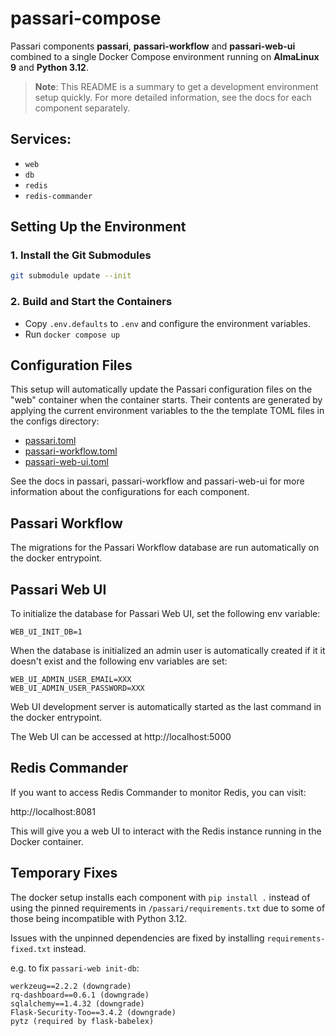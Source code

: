 # passari-compose
Passari components **passari**, **passari-workflow** and **passari-web-ui** combined to a single Docker Compose environment running on **AlmaLinux 9** and **Python 3.12**.

> **Note**: This README is a summary to get a development environment setup quickly. For more detailed information, see the docs for each component separately.

## Services:
- `web`
- `db`
- `redis`
- `redis-commander`

## Setting Up the Environment

### 1. Install the Git Submodules

```bash
git submodule update --init
```

### 2. Build and Start the Containers

- Copy `.env.defaults` to `.env` and configure the environment variables.
- Run `docker compose up`

## Configuration Files

This setup will automatically update the Passari configuration files on
the "web" container when the container starts.  Their contents are
generated by applying the current environment variables to the the
template TOML files in the configs directory:

- [passari.toml](configs/passari.toml)
- [passari-workflow.toml](configs/passari-workflow.toml)
- [passari-web-ui.toml](configs/passari-web-ui.toml)

See the docs in passari, passari-workflow and passari-web-ui for more
information about the configurations for each component.

## Passari Workflow

The migrations for the Passari Workflow database are run automatically
on the docker entrypoint.

## Passari Web UI

To initialize the database for Passari Web UI, set the following env
variable:

```
WEB_UI_INIT_DB=1
```

When the database is initialized an admin user is automatically created
if it it doesn't exist and the following env variables are set:

```
WEB_UI_ADMIN_USER_EMAIL=XXX
WEB_UI_ADMIN_USER_PASSWORD=XXX
```

Web UI development server is automatically started as the last command
in the docker entrypoint.

The Web UI can be accessed at http://localhost:5000

## Redis Commander

If you want to access Redis Commander to monitor Redis, you can visit:

http://localhost:8081

This will give you a web UI to interact with the Redis instance running in the Docker container.

## Temporary Fixes

The docker setup installs each component with `pip install .` instead of using the pinned requirements in `/passari/requirements.txt` due to some of those being incompatible with Python 3.12. 

Issues with the unpinned dependencies are fixed by installing `requirements-fixed.txt` instead.

e.g. to fix `passari-web init-db`:
```
werkzeug==2.2.2 (downgrade)
rq-dashboard==0.6.1 (downgrade)
sqlalchemy==1.4.32 (downgrade)
Flask-Security-Too==3.4.2 (downgrade)
pytz (required by flask-babelex)
```
